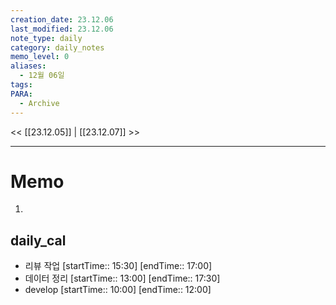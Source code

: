 ```yaml
---
creation_date: 23.12.06
last_modified: 23.12.06
note_type: daily
category: daily_notes
memo_level: 0
aliases:
  - 12월 06일
tags: 
PARA:
  - Archive
---
```


<< [[23.12.05]] | [[23.12.07]] >>

---
# Memo
1.  

## daily_cal
-  리뷰 작업 [startTime:: 15:30]  [endTime:: 17:00]
-  데이터 정리 [startTime:: 13:00]  [endTime:: 17:30]
-  develop [startTime:: 10:00]  [endTime:: 12:00]
